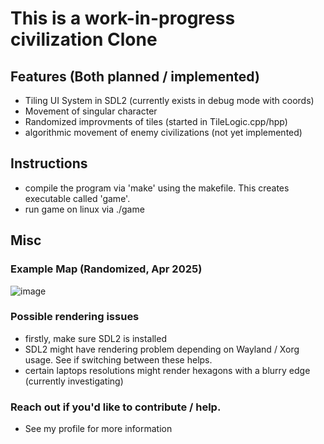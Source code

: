 # This is a work-in-progress civilization Clone

## Features (Both planned / implemented) 
- Tiling UI System in SDL2 (currently exists in debug mode with coords)
- Movement of singular character
- Randomized improvments of tiles (started in TileLogic.cpp/hpp)
- algorithmic movement of enemy civilizations (not yet implemented)

## Instructions
- compile the program via 'make' using the makefile. This creates executable called 'game'.
- run game on linux via ./game


## Misc

### Example Map (Randomized, Apr 2025)
![image](https://github.com/user-attachments/assets/540c0799-3ae6-4e06-9d31-45e39ba3aaab)

### Possible rendering issues
- firstly, make sure SDL2 is installed
- SDL2 might have rendering problem depending on Wayland / Xorg usage. See if switching between these helps.
- certain laptops resolutions might render hexagons with a blurry edge (currently investigating) 

### Reach out if you'd like to contribute / help.
- See my profile for more information 
